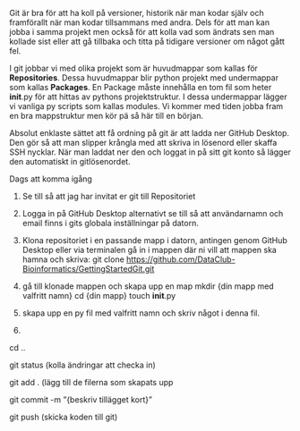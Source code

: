 
Git är bra för att ha koll på versioner, historik när man kodar själv och
framförallt när man kodar tillsammans med andra. Dels för att man kan jobba 
i samma projekt men också för att kolla vad som ändrats sen man kollade sist
eller att gå tillbaka och titta på tidigare versioner om något gått fel.

I git jobbar vi med olika projekt som är huvudmappar som kallas för 
__Repositories__. Dessa huvudmappar blir python projekt med undermappar som
kallas __Packages__. En Package måste innehålla en tom fil som heter
__init__.py för att hittas av pythons projektstruktur. I dessa undermappar
lägger vi vanliga py scripts som kallas modules. Vi kommer med tiden
jobba fram en bra mappstruktur men kör pä så här till en början.

Absolut enklaste sättet att få ordning på git är att ladda ner 
GitHub Desktop. Den gör så att man slipper krångla med att skriva in
lösenord eller skaffa SSH nycklar. När man laddat ner den och loggat in på 
sitt git konto så lägger den automatiskt in gitlösenordet.

Dags att komma igång
1.	Se till så att jag har invitat er git till Repositoriet

2.	Logga in på GitHub Desktop alternativt se till så att användarnamn
	och email finns i gits globala inställningar på datorn. 
 
3.	Klona repositoriet i en passande mapp i datorn, antingen genom
	GitHub Desktop eller via terminalen gå in i mappen där ni vill att 
	mappen ska hamna och skriva:
	git clone https://github.com/DataClub-Bioinformatics/GettingStartedGit.git

4. gå till klonade mappen och skapa upp en map
mkdir {din mapp med valfritt namn}
cd {din mapp}
touch __init__.py

5. skapa upp en py fil med valfritt namn och skriv något i denna fil.

6. 
cd ..

git status (kolla ändringar att checka in)

git add . (lägg till de filerna som skapats upp

git commit -m ”{beskriv tillägget kort}”

git push (skicka koden till git)


